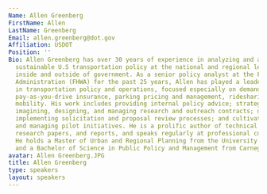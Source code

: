 ```yaml
---
Name: Allen Greenberg
FirstName: Allen
LastName: Greenberg
Email: allen.greenberg@dot.gov
Affiliation: USDOT
Position: ''
Bio: Allen Greenberg has over 30 years of experience in analyzing and advocating for
  sustainable U.S transportation policy at the national and regional levels from both
  inside and outside of government. As a senior policy analyst at the Federal Highway
  Administration (FHWA) for the past 25 years, Allen has played a leadership role
  in transportation policy and operations, focused especially on demand management,
  pay-as-you-drive insurance, parking pricing and management, ridesharing, and shared
  mobility. His work includes providing internal policy advice; strategic planning;
  imagining, designing, and managing research and outreach contracts; designing and
  implementing solicitation and proposal review processes; and cultivating, developing,
  and managing pilot initiatives. He is a prolific author of technical outreach documents,
  research papers, and reports, and speaks regularly at professional conferences.
  He holds a Master of Urban and Regional Planning from the University of Virginia
  and a Bachelor of Science in Public Policy and Management from Carnegie Mellon University.
avatar: Allen Greenberg.JPG
title: Allen Greenberg
type: speakers
layout: speakers
---
```

